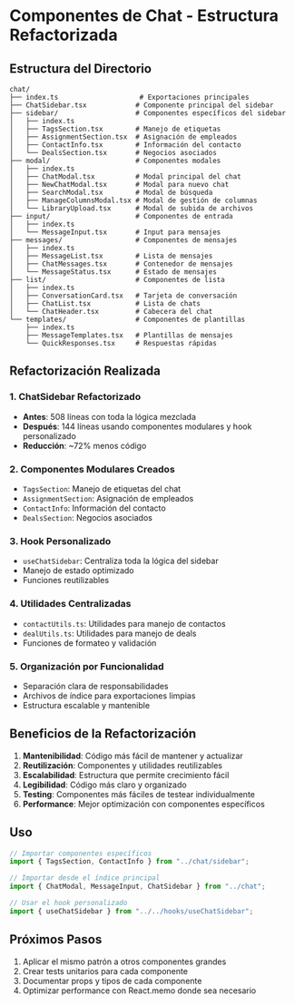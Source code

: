 # Componentes de Chat - Estructura Refactorizada

## Estructura del Directorio

```
chat/
├── index.ts                    # Exportaciones principales
├── ChatSidebar.tsx            # Componente principal del sidebar
├── sidebar/                   # Componentes específicos del sidebar
│   ├── index.ts
│   ├── TagsSection.tsx        # Manejo de etiquetas
│   ├── AssignmentSection.tsx  # Asignación de empleados
│   ├── ContactInfo.tsx        # Información del contacto
│   └── DealsSection.tsx       # Negocios asociados
├── modal/                     # Componentes modales
│   ├── index.ts
│   ├── ChatModal.tsx          # Modal principal del chat
│   ├── NewChatModal.tsx       # Modal para nuevo chat
│   ├── SearchModal.tsx        # Modal de búsqueda
│   ├── ManageColumnsModal.tsx # Modal de gestión de columnas
│   └── LibraryUpload.tsx      # Modal de subida de archivos
├── input/                     # Componentes de entrada
│   ├── index.ts
│   └── MessageInput.tsx       # Input para mensajes
├── messages/                  # Componentes de mensajes
│   ├── index.ts
│   ├── MessageList.tsx        # Lista de mensajes
│   ├── ChatMessages.tsx       # Contenedor de mensajes
│   └── MessageStatus.tsx      # Estado de mensajes
├── list/                      # Componentes de lista
│   ├── index.ts
│   ├── ConversationCard.tsx   # Tarjeta de conversación
│   ├── ChatList.tsx           # Lista de chats
│   └── ChatHeader.tsx         # Cabecera del chat
└── templates/                 # Componentes de plantillas
    ├── index.ts
    ├── MessageTemplates.tsx   # Plantillas de mensajes
    └── QuickResponses.tsx     # Respuestas rápidas
```

## Refactorización Realizada

### 1. ChatSidebar Refactorizado

- **Antes**: 508 líneas con toda la lógica mezclada
- **Después**: 144 líneas usando componentes modulares y hook personalizado
- **Reducción**: ~72% menos código

### 2. Componentes Modulares Creados

- `TagsSection`: Manejo de etiquetas del chat
- `AssignmentSection`: Asignación de empleados
- `ContactInfo`: Información del contacto
- `DealsSection`: Negocios asociados

### 3. Hook Personalizado

- `useChatSidebar`: Centraliza toda la lógica del sidebar
- Manejo de estado optimizado
- Funciones reutilizables

### 4. Utilidades Centralizadas

- `contactUtils.ts`: Utilidades para manejo de contactos
- `dealUtils.ts`: Utilidades para manejo de deals
- Funciones de formateo y validación

### 5. Organización por Funcionalidad

- Separación clara de responsabilidades
- Archivos de índice para exportaciones limpias
- Estructura escalable y mantenible

## Beneficios de la Refactorización

1. **Mantenibilidad**: Código más fácil de mantener y actualizar
2. **Reutilización**: Componentes y utilidades reutilizables
3. **Escalabilidad**: Estructura que permite crecimiento fácil
4. **Legibilidad**: Código más claro y organizado
5. **Testing**: Componentes más fáciles de testear individualmente
6. **Performance**: Mejor optimización con componentes específicos

## Uso

```typescript
// Importar componentes específicos
import { TagsSection, ContactInfo } from "../chat/sidebar";

// Importar desde el índice principal
import { ChatModal, MessageInput, ChatSidebar } from "../chat";

// Usar el hook personalizado
import { useChatSidebar } from "../../hooks/useChatSidebar";
```

## Próximos Pasos

1. Aplicar el mismo patrón a otros componentes grandes
2. Crear tests unitarios para cada componente
3. Documentar props y tipos de cada componente
4. Optimizar performance con React.memo donde sea necesario

